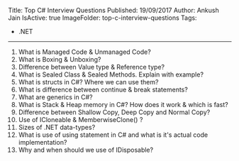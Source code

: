 Title: Top C# Interview Questions
Published: 19/09/2017
Author: Ankush Jain
IsActive: true
ImageFolder: top-c-interview-questions
Tags:
  - .NET
---
1.  What is Managed Code & Unmanaged Code? 
2.  What is Boxing & Unboxing?
3.  Difference between Value type & Reference type?
4.  What is Sealed Class & Sealed Methods. Explain with example?
5.  What is structs in C#? Where we can use them?
6.  What is difference between continue & break statements?
7.  What are generics in C#?
8.  What is Stack & Heap memory in C#? How does it work & which is fast?
9.  Difference between Shallow Copy, Deep Copy and Normal Copy? 
10.  Use of ICloneable & MemberwiseClone() ?
11.  Sizes of .NET data-types?
12.  What is use of using statement in C# and what is it's actual code implementation?
13.  Why and when should we use of IDisposable?


                
